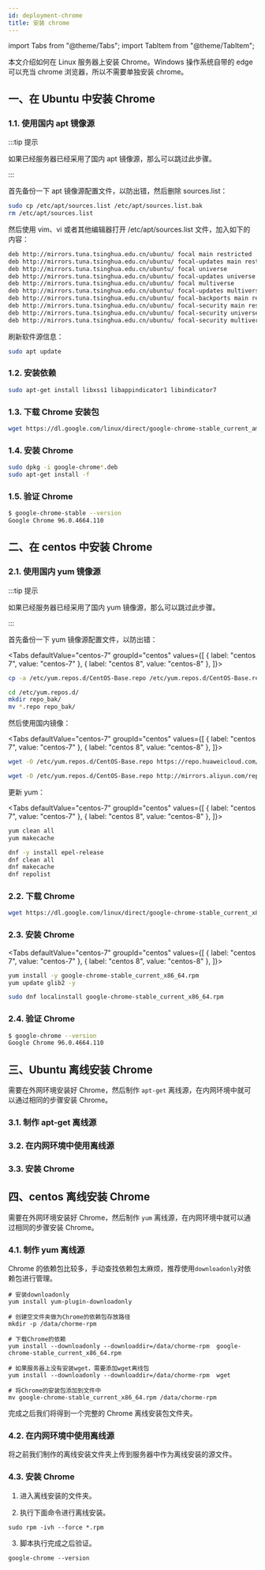 ```yaml
---
id: deployment-chrome
title: 安装 chrome
---
```


import Tabs from "@theme/Tabs";
import TabItem from "@theme/TabItem";

本文介绍如何在 Linux 服务器上安装 Chrome。Windows 操作系统自带的 edge 可以充当 chrome 浏览器，所以不需要单独安装 chrome。

## 一、在 Ubuntu 中安装 Chrome

### 1.1. 使用国内 apt 镜像源

:::tip 提示

如果已经服务器已经采用了国内 apt 镜像源，那么可以跳过此步骤。

:::

首先备份一下 apt 镜像源配置文件，以防出错，然后删除 sources.list：

```bash
sudo cp /etc/apt/sources.list /etc/apt/sources.list.bak
rm /etc/apt/sources.list
```

然后使用 vim、vi 或者其他编辑器打开 /etc/apt/sources.list 文件，加入如下的内容：

```bash
deb http://mirrors.tuna.tsinghua.edu.cn/ubuntu/ focal main restricted
deb http://mirrors.tuna.tsinghua.edu.cn/ubuntu/ focal-updates main restricted
deb http://mirrors.tuna.tsinghua.edu.cn/ubuntu/ focal universe
deb http://mirrors.tuna.tsinghua.edu.cn/ubuntu/ focal-updates universe
deb http://mirrors.tuna.tsinghua.edu.cn/ubuntu/ focal multiverse
deb http://mirrors.tuna.tsinghua.edu.cn/ubuntu/ focal-updates multiverse
deb http://mirrors.tuna.tsinghua.edu.cn/ubuntu/ focal-backports main restricted universe multiverse
deb http://mirrors.tuna.tsinghua.edu.cn/ubuntu/ focal-security main restricted
deb http://mirrors.tuna.tsinghua.edu.cn/ubuntu/ focal-security universe
deb http://mirrors.tuna.tsinghua.edu.cn/ubuntu/ focal-security multiverse
```

刷新软件源信息：

```bash
sudo apt update
```

### 1.2. 安装依赖

```bash
sudo apt-get install libxss1 libappindicator1 libindicator7
```

### 1.3. 下载 Chrome 安装包

```bash
wget https://dl.google.com/linux/direct/google-chrome-stable_current_amd64.deb
```

### 1.4. 安装 Chrome

```bash
sudo dpkg -i google-chrome*.deb
sudo apt-get install -f
```

### 1.5. 验证 Chrome

```bash
$ google-chrome-stable --version
Google Chrome 96.0.4664.110
```

## 二、在 centos 中安装 Chrome

### 2.1. 使用国内 yum 镜像源

:::tip 提示

如果已经服务器已经采用了国内 yum 镜像源，那么可以跳过此步骤。

:::

首先备份一下 yum 镜像源配置文件，以防出错：

<Tabs
defaultValue="centos-7"
groupId="centos"
values={[
{ label: "centos 7", value: "centos-7" },
{ label: "centos 8", value: "centos-8" },
]}>
<TabItem value="centos-7">

```bash
cp -a /etc/yum.repos.d/CentOS-Base.repo /etc/yum.repos.d/CentOS-Base.repo.bak
```

  </TabItem>
  <TabItem value="centos-8">

```bash
cd /etc/yum.repos.d/
mkdir repo_bak/
mv *.repo repo_bak/
```

</TabItem>
</Tabs>

然后使用国内镜像：

<Tabs
defaultValue="centos-7"
groupId="centos"
values={[
{ label: "centos 7", value: "centos-7" },
{ label: "centos 8", value: "centos-8" },
]}>
<TabItem value="centos-7">

```bash
wget -O /etc/yum.repos.d/CentOS-Base.repo https://repo.huaweicloud.com/repository/conf/CentOS-7-reg.repo
```

  </TabItem>
  <TabItem value="centos-8">

```bash
wget -O /etc/yum.repos.d/CentOS-Base.repo http://mirrors.aliyun.com/repo/centos-8.repo
```

  </TabItem>
</Tabs>

更新 yum：

<Tabs
defaultValue="centos-7"
groupId="centos"
values={[
{ label: "centos 7", value: "centos-7" },
{ label: "centos 8", value: "centos-8" },
]}>
<TabItem value="centos-7">

```bash
yum clean all
yum makecache
```

</TabItem>
<TabItem value="centos-8">

```bash
dnf -y install epel-release
dnf clean all
dnf makecache
dnf repolist
```

</TabItem>
</Tabs>

### 2.2. 下载 Chrome

```bash
wget https://dl.google.com/linux/direct/google-chrome-stable_current_x86_64.rpm
```

### 2.3. 安装 Chrome

<Tabs
defaultValue="centos-7"
groupId="centos"
values={[
{ label: "centos 7", value: "centos-7" },
{ label: "centos 8", value: "centos-8" },
]}>
<TabItem value="centos-7">

```bash
yum install -y google-chrome-stable_current_x86_64.rpm
yum update glib2 -y
```

  </TabItem>
  <TabItem value="centos-8">

```bash
sudo dnf localinstall google-chrome-stable_current_x86_64.rpm
```

</TabItem>
</Tabs>

### 2.4. 验证 Chrome

```bash
$ google-chrome --version
Google Chrome 96.0.4664.110
```

## 三、Ubuntu 离线安装 Chrome

需要在外网环境安装好 Chrome，然后制作 `apt-get` 离线源，在内网环境中就可以通过相同的步骤安装 Chrome。

### 3.1. 制作 apt-get 离线源

### 3.2. 在内网环境中使用离线源

### 3.3. 安装 Chrome

## 四、centos 离线安装 Chrome

需要在外网环境安装好 Chrome，然后制作 `yum` 离线源，在内网环境中就可以通过相同的步骤安装 Chrome。

### 4.1. 制作 yum 离线源

Chrome 的依赖包比较多，手动查找依赖包太麻烦，推荐使用`downloadonly`对依赖包进行管理。

```shell
# 安装downloadonly
yum install yum-plugin-downloadonly

# 创建空文件夹做为Chrome的依赖包存放路径
mkdir -p /data/chorme-rpm

# 下载Chrome的依赖
yum install --downloadonly --downloaddir=/data/chorme-rpm  google-chrome-stable_current_x86_64.rpm

# 如果服务器上没有安装wget，需要添加wget离线包
yum install --downloadonly --downloaddir=/data/chorme-rpm  wget

# 将Chrome的安装包添加到文件中
mv google-chrome-stable_current_x86_64.rpm /data/chorme-rpm
```

完成之后我们将得到一个完整的 Chrome 离线安装包文件夹。

### 4.2. 在内网环境中使用离线源

将之前我们制作的离线安装文件夹上传到服务器中作为离线安装的源文件。

### 4.3. 安装 Chrome

1. 进入离线安装的文件夹。

2. 执行下面命令进行离线安装。

```shell
sudo rpm -ivh --force *.rpm
```

3. 脚本执行完成之后验证。

```shell
google-chrome --version
```
